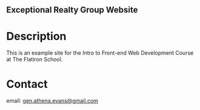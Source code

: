 Exceptional Realty Group Website
---

# Description

This is an example site for the Intro to Front-end Web Development Course at The Flatiron School.

# Contact

email: gen.athena.evans@gmail.com
